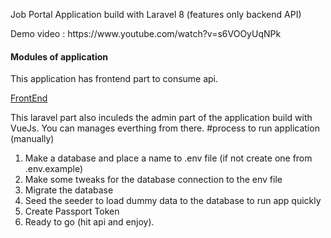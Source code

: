 Job Portal Application build with Laravel 8 (features only backend API)

<p>Demo video : https://www.youtube.com/watch?v=s6VOOyUqNPk </p>

<h4>Modules of application</h4>

<p>This application has frontend part to consume api. </p>

<a href="https://github.com/premlamsal/job-portal-front-end" >FrontEnd</a>

This laravel part also inculeds the admin part of the application build with VueJs. You can manages everthing from there.
#process to run application (manually)

1. Make a database and place a name to .env file (if not create one from .env.example)
2. Make some tweaks for the database connection to the env file
3. Migrate the database
4. Seed the seeder to load dummy data to the database to run app quickly
5. Create Passport Token
6. Ready to go (hit api and enjoy).
